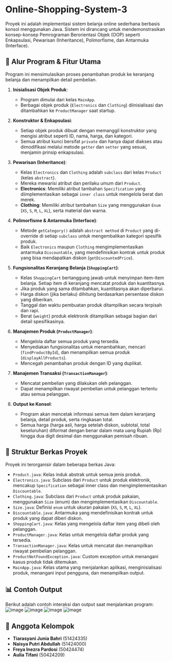 # Online-Shopping-System-3

Proyek ini adalah implementasi sistem belanja online sederhana berbasis konsol menggunakan Java. Sistem ini dirancang untuk mendemonstrasikan konsep-konsep Pemrograman Berorientasi Objek (OOP) seperti Enkapsulasi, Pewarisan (Inheritance), Polimorfisme, dan Antarmuka (Interface).

## 🚀 Alur Program & Fitur Utama

Program ini mensimulasikan proses penambahan produk ke keranjang belanja dan menampilkan detail pembelian.

1.  **Inisialisasi Objek Produk**:
    * Program dimulai dari kelas `MainApp`.
    * Berbagai objek produk (`Electronics` dan `Clothing`) diinisialisasi dan ditambahkan ke `ProductManager` saat startup.

2.  **Konstruktor & Enkapsulasi**:
    * Setiap objek produk dibuat dengan memanggil konstruktor yang mengisi atribut seperti ID, nama, harga, dan kategori.
    * Semua atribut kunci bersifat `private` dan hanya dapat diakses atau dimodifikasi melalui metode `getter` dan `setter` yang sesuai, menjamin prinsip enkapsulasi.

3.  **Pewarisan (Inheritance)**:
    * Kelas `Electronics` dan `Clothing` adalah `subclass` dari kelas `Product` (kelas `abstract`).
    * Mereka mewarisi atribut dan perilaku umum dari `Product`.
    * **Electronics**: Memiliki atribut tambahan `Specification` yang diimplementasikan sebagai `inner class` untuk mengelola berat dan merek.
    * **Clothing**: Memiliki atribut tambahan `Size` yang menggunakan `Enum` (`XS`, `S`, `M`, `L`, `XL`), serta material dan warna.

4.  **Polimorfisme & Antarmuka (Interface)**:
    * Metode `getCategory()` adalah `abstract method` di `Product` yang di-override di setiap `subclass` untuk mengembalikan kategori spesifik produk.
    * Baik `Electronics` maupun `Clothing` mengimplementasikan antarmuka `Discountable`, yang mendefinisikan kontrak untuk produk yang bisa mendapatkan diskon (`getDiscountedPrice`).

5.  **Fungsionalitas Keranjang Belanja (`ShoppingCart`)**:
    * Kelas `ShoppingCart` bertanggung jawab untuk menyimpan item-item belanja. Setiap item di keranjang mencatat produk dan kuantitasnya.
    * Jika produk yang sama ditambahkan, kuantitasnya akan diperbarui.
    * Harga diskon (jika berlaku) dihitung berdasarkan persentase diskon yang diberikan.
    * Tanggal dan waktu pembuatan produk ditampilkan secara terpisah dan rapi.
    * Berat (`weight`) produk elektronik ditampilkan sebagai bagian dari detail spesifikasinya.

6.  **Manajemen Produk (`ProductManager`)**:
    * Mengelola daftar semua produk yang tersedia.
    * Menyediakan fungsionalitas untuk menambahkan, mencari (`findProductById`), dan menampilkan semua produk (`displayAllProducts`).
    * Mencegah penambahan produk dengan ID yang duplikat.

7.  **Manajemen Transaksi (`TransactionManager`)**:
    * Mencatat pembelian yang dilakukan oleh pelanggan.
    * Dapat menampilkan riwayat pembelian untuk pelanggan tertentu atau semua pelanggan.

8.  **Output ke Konsol**:
    * Program akan mencetak informasi semua item dalam keranjang belanja, detail produk, serta ringkasan total.
    * Semua harga (harga asli, harga setelah diskon, subtotal, total keseluruhan) diformat dengan benar dalam mata uang Rupiah (Rp) hingga dua digit desimal dan menggunakan pemisah ribuan.

## 📁 Struktur Berkas Proyek

Proyek ini terorganisir dalam beberapa berkas Java:

* `Product.java`: Kelas induk abstrak untuk semua jenis produk.
* `Electronics.java`: Subclass dari `Product` untuk produk elektronik, mencakup `Specification` sebagai inner class dan mengimplementasikan `Discountable`.
* `Clothing.java`: Subclass dari `Product` untuk produk pakaian, menggunakan `Size` (enum) dan mengimplementasikan `Discountable`.
* `Size.java`: Definisi `enum` untuk ukuran pakaian (`XS`, `S`, `M`, `L`, `XL`).
* `Discountable.java`: Antarmuka yang mendefinisikan kontrak untuk produk yang dapat diberi diskon.
* `ShoppingCart.java`: Kelas yang mengelola daftar item yang dibeli oleh pelanggan.
* `ProductManager.java`: Kelas untuk mengelola daftar produk yang tersedia.
* `TransactionManager.java`: Kelas untuk mencatat dan menampilkan riwayat pembelian pelanggan.
* `ProductNotFoundException.java`: Custom exception untuk menangani kasus produk tidak ditemukan.
* `MainApp.java`: Kelas utama yang menjalankan aplikasi, menginisialisasi produk, menangani input pengguna, dan menampilkan output.

## 📊 Contoh Output

Berikut adalah contoh interaksi dan output saat menjalankan program:
![image](https://github.com/user-attachments/assets/9e44f3f1-af75-4bdc-bf57-9f1eb12fadcb)
![image](https://github.com/user-attachments/assets/6b9f32b2-9191-47aa-a002-2b7088ac2a3e)
![image](https://github.com/user-attachments/assets/f93a5342-4dd6-4c79-8b2c-8e6b51b1e82c)
![image](https://github.com/user-attachments/assets/2e777679-8da3-490e-872c-0085bbaab3d1)

## 👥 Anggota Kelompok

* **Tiarasyani Junia Bahri** (51424335)
* **Naisya Putri Abdullah** (51424000)
* **Freya Inezra Pardosi** (50424474)
* **Aulia Tifani** (50424209)




